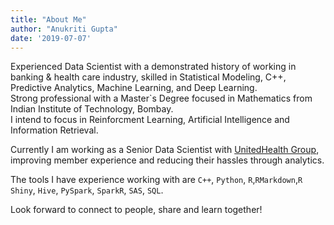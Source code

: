 ```yaml
---
title: "About Me"
author: "Anukriti Gupta"
date: '2019-07-07'
---
```


Experienced Data Scientist with a demonstrated history of working in banking & health care industry, skilled in Statistical Modeling, C++, Predictive Analytics,  Machine Learning, and Deep Learning.   
Strong professional with a Master`s Degree focused in Mathematics from Indian Institute of Technology, Bombay.  
I intend to focus in Reinforcment Learning, Artificial Intelligence and Information Retrieval. 

Currently I am working as a Senior Data Scientist with [UnitedHealth Group](https://www.uhc.com/), improving member experience and reducing their hassles through analytics.

The tools I have experience working with are `C++`, `Python`, `R`,`RMarkdown`,`R Shiny`, `Hive`, `PySpark`, `SparkR`, `SAS`, `SQL`.


Look forward to connect to people, share and learn together!
